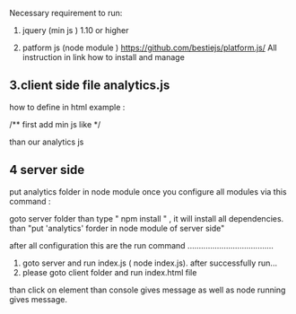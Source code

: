 Necessary requirement to run:

1. jquery (min js ) 1.10 or higher 

2. patform js (node module ) 
https://github.com/bestiejs/platform.js/
All instruction in link how to install and manage

3.client side file 
analytics.js 
---------
how to define in html 
example : 

/** first add min js  like */
<script type="text/javascript" src="jquery-1.12.1.min.js"></script>

than our analytics js  

<script type="text/javascript" src="analytics.js"></script>
<script type="text/javascript">
   ANALYTICS.init(["jesonuser", 'http://localhost:3000/api/saveTraceElement/']);
   
   i.e. ANALYTICS.init(["username", 'url + api/saveTraceElement/']);
   ANALYTICS.traceElement();
</script>


4 server side 
-------------
 put analytics folder in node module once you configure all modules via this command :
 
 goto server folder than type " npm install " , it will install all dependencies. than "put 'analytics' forder in node module of server side"



after all configuration this are the run command 
......................................

1. goto server and run index.js  ( node index.js). after successfully run... 
2. please goto client folder and run index.html file 

than click on element than console gives message as well as node running gives message.  






 